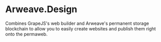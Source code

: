 # Arweave.Design
Combines GrapeJS's web builder and Arweave's permanent storage blockchain to allow you to easily create websites and publish them right onto the permaweb.
